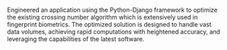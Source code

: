 Engineered an application using the Python-Django framework to optimize the existing crossing number algorithm which is extensively used in fingerprint biometrics. The optimized solution is designed to handle vast data volumes, achieving rapid computations with heightened accuracy, and leveraging the capabilities of the latest software.
